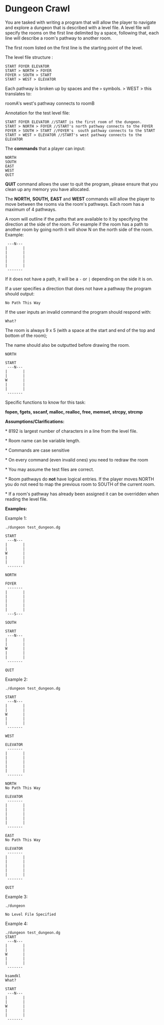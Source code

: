 # Dungeon Crawl

You are tasked with writing a program that will allow the player to navigate and explore a dungeon that is described with a level file. A level file will specify the rooms on the first line delimited by a space, following that, each line will describe a room's pathway to another room.

The first room listed on the first line is the starting point of the level.

The level file structure :

```
START FOYER ELEVATOR
START > NORTH > FOYER
FOYER > SOUTH > START
START > WEST > ELEVATOR
```

Each pathway is broken up by spaces and the `>` symbols. <roomA> > WEST  > <roomB> this translates to:

roomA's west's pathway connects to roomB

Annotation for the test level file:

```
START FOYER ELEVATOR //START is the first room of the dungeon.
START > NORTH > FOYER //START's north pathway connects to the FOYER
FOYER > SOUTH > START //FOYER's  south pathway connects to the START
START > WEST > ELEVATOR //START's west pathway connects to the ELEVATOR
```

The **commands** that a player can input:

```
NORTH
SOUTH
EAST
WEST
QUIT
```

**QUIT** command allows the user to quit the program, please ensure that you clean up any memory you have allocated.

The **NORTH,** **SOUTH,** **EAST** and **WEST** commands will allow the player to move between the rooms via the room's pathways. Each room has a maximum of 4 pathways.

A room will outline if the paths that are available to it by specifying the direction at the side of the room. For example if the room has a path to another room by going north it will show N on the north side of the room. Example:

```
 ---N---
|       |
|       |
|       |
|       |
|       |
 -------
```

If it does not have a path, it will be a `-` or `|` depending on the side it is on.

If a user specifies a direction that does not have a pathway the program should output:

```
No Path This Way
```

If the user inputs an invalid command the program should respond with:

```
What?
```

The room is always 9 x 5 (with a space at the start and end of the top and bottom of the room);

The name should also be outputted before drawing the room.

```
NORTH

START
 ---N---
|       |
|       |
W       |
|       |
|       |
 -------
```

Specific functions to know for this task:

**fopen, fgets, sscanf, malloc, realloc, free, memset, strcpy, strcmp**

**Assumptions/Clarifications:**

\* 8192 is largest number of characters in a line from the level file.

\* Room name can be variable length.

\* Commands are case sensitive

\* On every command (even invalid ones) you need to redraw the room

\* You may assume the test files are correct.

\* Room pathways do **not** have logical entries. If the player moves NORTH you do not need to map the previous room to SOUTH of the current room.

\* If a room's pathway has already been assigned it can be overridden when reading the level file.

**Examples:**

Example 1:

```
./dungeon test_dungeon.dg
```

```
START
 ---N---
|       |
|       |
W       |
|       |
|       |
 -------

NORTH

FOYER
 -------
|       |
|       |
|       |
|       |
|       |
 ---S---

SOUTH

START
 ---N---
|       |
|       |
W       |
|       |
|       |
 -------

QUIT
```

Example 2:

```
./dungeon test_dungeon.dg
```

```
START
 ---N---
|       |
|       |
W       |
|       |
|       |
 -------

WEST

ELEVATOR
 -------
|       |
|       |
|       |
|       |
|       |
 -------

NORTH
No Path This Way

ELEVATOR
 -------
|       |
|       |
|       |
|       |
|       |
 -------

EAST
No Path This Way

ELEVATOR
 -------
|       |
|       |
|       |
|       |
|       |
 -------

QUIT
```

Example 3:

```
./dungeon
```

```
No Level File Specified
```

Example 4:

```
./dungeon test_dungeon.dg
START
 ---N---
|       |
|       |
W       |
|       |
|       |
 -------

ksamdkl
What?

START
 ---N---
|       |
|       |
W       |
|       |
|       |
 -------
```